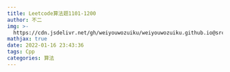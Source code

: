 ```yaml
---
title: Leetcode算法题1101-1200
author: 不二
img: >-
  https://cdn.jsdelivr.net/gh/weiyouwozuiku/weiyouwozuiku.github.io@src/source/_posts/PageImg/
mathjax: true
date: 2022-01-16 23:43:36
tags: Cpp
categories: 算法
---
```

